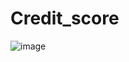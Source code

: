 ﻿# Credit_score
![image](https://github.com/user-attachments/assets/fd9d4c83-5153-4c30-9dbc-073f4e7d9e75)
